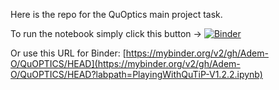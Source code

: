 Here is the repo for the QuOptics main project task.

To run the notebook simply click this button -> [![Binder](https://mybinder.org/badge_logo.svg)]([https://mybinder.org/v2/gh/Adem-O/QuOPTICS/HEAD](https://mybinder.org/v2/gh/Adem-O/QuOPTICS/HEAD?labpath=PlayingWithQuTiP-V1.2.2.ipynb))

Or use this URL for Binder: [https://mybinder.org/v2/gh/Adem-O/QuOPTICS/HEAD](https://mybinder.org/v2/gh/Adem-O/QuOPTICS/HEAD?labpath=PlayingWithQuTiP-V1.2.2.ipynb)


